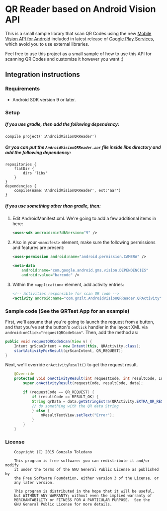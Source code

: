 QR Reader based on Android Vision API
========================

This is a small sample library that scan QR Codes using the new [Mobile Vision API for Android](https://developers.google.com/vision/) included in latest release of [Google Play Services](http://android-developers.blogspot.com.es/2015/08/barcode-detection-in-google-play.html), which avoid you to use external libraries.

Feel free to use this project as a small sample of how to use this API for scanning QR Codes and customize it however you want ;)

Integration instructions
------------------------

### Requirements

*   Android SDK version 9 or later.

### Setup


##### If you use gradle, then add the following dependency:

```
compile project(':AndroidVisionQRReader')
```

##### Or you can put the `AndroidVisionQRReader.aar` file inside libs directory and add the following dependency:


```
repositories {
    flatDir {
        dirs 'libs'
    }
}
dependencies {
    compile(name:'AndroidVisionQRReader', ext:'aar')
}
```


##### If you use something other than gradle, then:

1. Edit AndroidManifest.xml. We're going to add a few additional items in here:

    ```xml
    <uses-sdk android:minSdkVersion="9" />
    ```

2. Also in your `<manifest>` element, make sure the following permissions and features are present:

    ```xml
    <uses-permission android:name="android.permission.CAMERA" />

    <meta-data
        android:name="com.google.android.gms.vision.DEPENDENCIES"
        android:value="barcode" />
    ```

3. Within the `<application>` element, add activity entries:

    ```xml
    <!-- Activities responsible for scan QR code -->
    <activity android:name="com.gnzlt.AndroidVisionQRReader.QRActivity" />
    ```

### Sample code  (See the QRTest App for an example)

First, we'll assume that you're going to launch the request from a button,
and that you've set the button's `onClick` handler in the layout XML via `android:onClick="requestQRCodeScan"`.
Then, add the method as:

```java
public void requestQRCodeScan(View v) {
    Intent qrScanIntent = new Intent(this, QRActivity.class);
    startActivityForResult(qrScanIntent, QR_REQUEST);
}
```

Next, we'll override `onActivityResult()` to get the request result.

```java
    @Override
    protected void onActivityResult(int requestCode, int resultCode, Intent data) {
        super.onActivityResult(requestCode, resultCode, data);

        if (requestCode == QR_REQUEST) {
            if (resultCode == RESULT_OK) {
            String qrData = data.getStringExtra(QRActivity.EXTRA_QR_RESULT);
            // do something with the QR data String
            } else {
                mResultTextView.setText("Error");
            }
        }
    }
```



### License
```
    Copyright (C) 2015 Gonzalo Toledano

    This program is free software: you can redistribute it and/or modify
    it under the terms of the GNU General Public License as published by
    the Free Software Foundation, either version 3 of the License, or
    any later version.

    This program is distributed in the hope that it will be useful,
    but WITHOUT ANY WARRANTY; without even the implied warranty of
    MERCHANTABILITY or FITNESS FOR A PARTICULAR PURPOSE.  See the
    GNU General Public License for more details.
```
